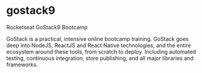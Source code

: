 # gostack9
 Rocketseat GoStack9 Bootcamp
 
 GoStack is a practical, intensive online bootcamp training. GoStack goes deep into NodeJS, ReactJS and React Native technologies, and the entire ecosystem around these tools, from scratch to deploy. Including automated testing, continuous integration, store publishing, and all major libraries and frameworks.

